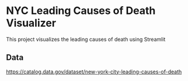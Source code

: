 # NYC Leading Causes of Death Visualizer
This project visualizes the leading causes of death using Streamlit

## Data
https://catalog.data.gov/dataset/new-york-city-leading-causes-of-death